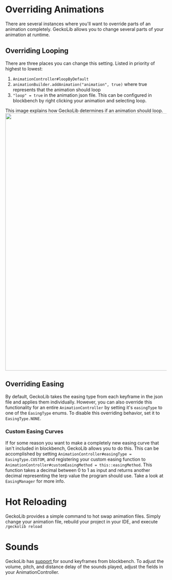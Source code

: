 # Overriding Animations
There are several instances where you'll want to override parts of an animation completely. GeckoLib allows you to change several parts of your animation at runtime.

## Overriding Looping
There are three places you can change this setting. Listed in priority of highest to lowest:
1. `AnimationController#loopByDefault`
2. `animationBuilder.addAnimation("animation", true)` where true represents that the animation should loop
3. `"loop" = true` in the animation json file. This can be configured in blockbench by right clicking your animation and selecting loop.

This image explains how GeckoLib determines if an animation should loop.
<img src="https://i.softwarelocker.net/Untitled%20Document%281%29.png" width="800" height="800">


## Overriding Easing
By default, GeckoLib takes the easing type from each keyframe in the json file and applies them individually. However, you can also override this functionality for an entire `AnimationController` by setting it's `easingType` to one of the `EasingType` enums. To disable this overriding behavior, set it to `EasingType.NONE`.

### Custom Easing Curves
If for some reason you want to make a completely new easing curve that isn't included in blockbench, GeckoLib allows you to do this. This can be accomplished by setting `AnimationController#easingType = EasingType.CUSTOM`, and registering your custom easing function to `AnimationController#customEasingMethod = this::easingMethod`. This function takes a decimal between 0 to 1 as input and returns another decimal representing the lerp value the program should use. Take a look at `EasingManager` for more info.

# Hot Reloading
GeckoLib provides a simple command to hot swap animation files. Simply change your animation file, rebuild your project in your IDE, and execute `/geckolib reload`

# Sounds
GeckoLib has [support ](Sounds,-Particles,-and-Custom-Instruction-Keyframes#sound-keyframes) for sound keyframes from blockbench. To adjust the volume, pitch, and distance delay of the sounds played, adjust the fields in your AnimationController.